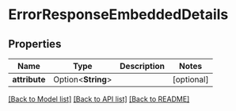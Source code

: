 # ErrorResponseEmbeddedDetails

## Properties

Name | Type | Description | Notes
------------ | ------------- | ------------- | -------------
**attribute** | Option<**String**> |  | [optional]

[[Back to Model list]](../README.md#documentation-for-models) [[Back to API list]](../README.md#documentation-for-api-endpoints) [[Back to README]](../README.md)


